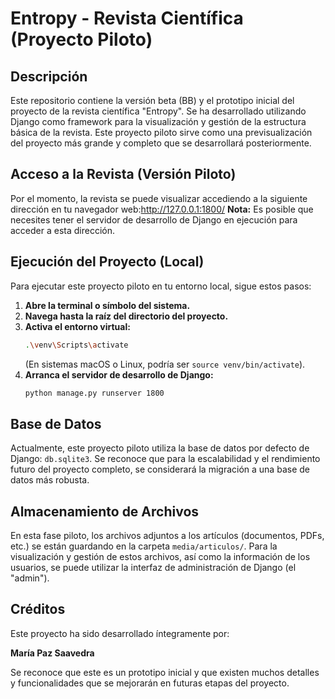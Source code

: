 # Entropy - Revista Científica (Proyecto Piloto)

## Descripción

Este repositorio contiene la versión beta (BB) y el prototipo inicial del proyecto de la revista científica "Entropy". Se ha desarrollado utilizando Django como framework para la visualización y gestión de la estructura básica de la revista. Este proyecto piloto sirve como una previsualización del proyecto más grande y completo que se desarrollará posteriormente.

## Acceso a la Revista (Versión Piloto)

Por el momento, la revista se puede visualizar accediendo a la siguiente dirección en tu navegador web:http://127.0.0.1:1800/
**Nota:** Es posible que necesites tener el servidor de desarrollo de Django en ejecución para acceder a esta dirección.

## Ejecución del Proyecto (Local)

Para ejecutar este proyecto piloto en tu entorno local, sigue estos pasos:

1.  **Abre la terminal o símbolo del sistema.**
2.  **Navega hasta la raíz del directorio del proyecto.**
3.  **Activa el entorno virtual:**
    ```bash
    .\venv\Scripts\activate
    ```
    (En sistemas macOS o Linux, podría ser `source venv/bin/activate`).
4.  **Arranca el servidor de desarrollo de Django:**
    ```bash
    python manage.py runserver 1800
    ```

## Base de Datos

Actualmente, este proyecto piloto utiliza la base de datos por defecto de Django: `db.sqlite3`. Se reconoce que para la escalabilidad y el rendimiento futuro del proyecto completo, se considerará la migración a una base de datos más robusta.

## Almacenamiento de Archivos

En esta fase piloto, los archivos adjuntos a los artículos (documentos, PDFs, etc.) se están guardando en la carpeta `media/articulos/`. Para la visualización y gestión de estos archivos, así como la información de los usuarios, se puede utilizar la interfaz de administración de Django (el "admin").

## Créditos

Este proyecto ha sido desarrollado íntegramente por:

**María Paz Saavedra**

Se reconoce que este es un prototipo inicial y que existen muchos detalles y funcionalidades que se mejorarán en futuras etapas del proyecto.
